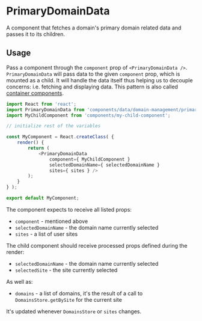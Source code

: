 PrimaryDomainData
=================

A component that fetches a domain's primary domain related data and passes it to its children.

## Usage

Pass a component through the `component` prop of `<PrimaryDomainData />`. `PrimaryDomainData` will pass data to the given `component` prop, which is mounted as a child.
It will handle the data itself thus helping us to decouple concerns: i.e. fetching and displaying data. This pattern is also called [container components](https://medium.com/@learnreact/container-components-c0e67432e005).

```js
import React from 'react';
import PrimaryDomainData from 'components/data/domain-management/primary-domain';
import MyChildComponent from 'components/my-child-component';

// initialize rest of the variables

const MyComponent = React.createClass( {
	render() {
		return (
			<PrimaryDomainData
				component={ MyChildComponent }
				selectedDomainName={ selectedDomainName }
				sites={ sites } />
		);
	}
} );

export default MyComponent;
```

The component expects to receive all listed props:

* `component` - mentioned above
* `selectedDomainName` - the domain name currently selected 
* `sites` - a list of user sites 

The child component should receive processed props defined during the render:

* `selectedDomainName` - the domain name currently selected 
* `selectedSite` - the site currently selected  

As well as:

* `domains` - a list of domains, it's the result of a call to `DomainsStore.getBySite` for the current site

It's updated whenever `DomainsStore` or `sites` changes.
